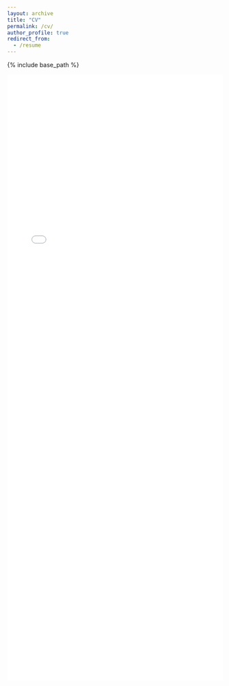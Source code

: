 ```yaml
---
layout: archive
title: "CV"
permalink: /cv/
author_profile: true
redirect_from:
  - /resume
---
```


{% include base_path %}

<iframe src="/files/Zhichuan MA CV_EN" style="width:100%; height:1414px;" frameborder="0"></iframe>
